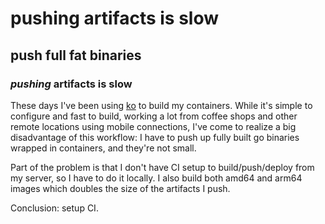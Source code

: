 # pushing artifacts is slow

## push full fat binaries

### _pushing_ artifacts is slow

These days I've been using [ko](https://ko.build/)
to build my containers.
While it's simple to configure and fast to build,
working a lot from coffee shops and other remote locations using mobile connections,
I've come to realize a big disadvantage of this workflow:
I have to push up fully built go binaries wrapped in containers,
and they're not small.

Part of the problem is that I don't have CI setup to build/push/deploy from my server,
so I have to do it locally.
I also build both amd64 and arm64 images which doubles the size of the artifacts I push.

Conclusion: setup CI.

